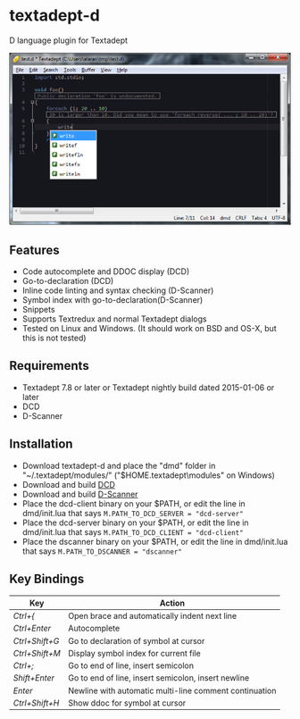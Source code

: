 textadept-d
===========
D language plugin for Textadept

![Screenshot](img/screenshot.png)

## Features
* Code autocomplete and DDOC display (DCD)
* Go-to-declaration (DCD)
* Inline code linting and syntax checking (D-Scanner)
* Symbol index with go-to-declaration(D-Scanner)
* Snippets
* Supports Textredux and normal Textadept dialogs
* Tested on Linux and Windows. (It should work on BSD and OS-X, but this is not tested)

## Requirements
* Textadept 7.8 or later or Textadept nightly build dated 2015-01-06 or later
* DCD
* D-Scanner

## Installation
* Download textadept-d and place the "dmd" folder in "~/.textadept/modules/" ("$HOME\.textadept\modules" on Windows)
* Download and build [DCD](https://github.com/Hackerpilot/DCD/)
* Download and build [D-Scanner](https://github.com/Hackerpilot/Dscanner/)
* Place the dcd-client binary on your $PATH, or edit the line in dmd/init.lua that says ```M.PATH_TO_DCD_SERVER = "dcd-server"```
* Place the dcd-server binary on your $PATH, or edit the line in dmd/init.lua that says ```M.PATH_TO_DCD_CLIENT = "dcd-client"```
* Place the dscanner binary on your $PATH, or edit the line in dmd/init.lua that says ```M.PATH_TO_DSCANNER = "dscanner"```

## Key Bindings
Key|Action
---|------
*Ctrl+{*|Open brace and automatically indent next line
*Ctrl+Enter*|Autocomplete
*Ctrl+Shift+G*|Go to declaration of symbol at cursor
*Ctrl+Shift+M*|Display symbol index for current file
*Ctrl+;*|Go to end of line, insert semicolon
*Shift+Enter*|Go to end of line, insert semicolon, insert newline
*Enter*|Newline with automatic multi-line comment continuation
*Ctrl+Shift+H*|Show ddoc for symbol at cursor
